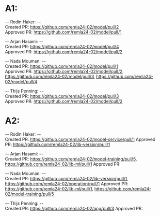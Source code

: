 # A1:
-- Rodin Haker: --  
Created PR: https://github.com/remla24-02/model/pull/2  
Approved PR: https://github.com/remla24-02/model/pull/1

-- Arjan Hasami: --  
Created PR: https://github.com/remla24-02/model/pull/4  
Approved PR: https://github.com/remla24-02/model/pull/2

-- Nada Mouman: --  
Created PR: https://github.com/remla24-02/model/pull/1  
Approved PR: https://github.com/remla24-02/model/pull/2, https://github.com/remla24-02/model/pull/3, https://github.com/remla24-02/model/pull/4

-- Thijs Penning: --  
Created PR: https://github.com/remla24-02/model/pull/3  
Approved PR: https://github.com/remla24-02/model/pull/2

# A2:
-- Rodin Haker: --  
Created PR: https://github.com/remla24-02/model-service/pull/1
Approved PR: https://github.com/remla24-02/lib-version/pull/1

-- Arjan Hasami: --  
Created PR: https://github.com/remla24-02/model-training/pull/5, https://github.com/remla24-02/lib-ml/pull/1
Approved PR: 

-- Nada Mouman: --  
Created PR: https://github.com/remla24-02/lib-version/pull/1, https://github.com/remla24-02/operation/pull/1 
Approved PR: https://github.com/remla24-02/lib-ml/pull/1, https://github.com/remla24-02/model-training/pull/5

-- Thijs Penning: --  
Created PR: https://github.com/remla24-02/app/pull/3
Approved PR: 
